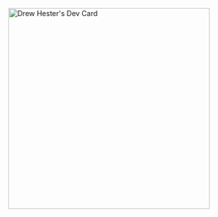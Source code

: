 <a href="https://app.daily.dev/DHester"><img src="https://github.com/Labryn/Labryn/blob/main/devcard.svg" width="400" alt="Drew Hester's Dev Card"/></a>

